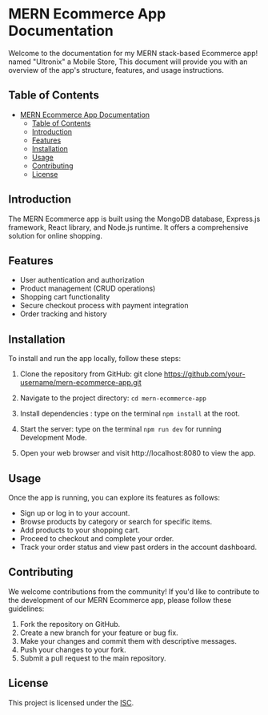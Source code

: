 # MERN Ecommerce App Documentation

Welcome to the documentation for my MERN stack-based Ecommerce app! named "Ultronix" a Mobile Store, This document will provide you with an overview of the app's structure, features, and usage instructions.

## Table of Contents
- [MERN Ecommerce App Documentation](#mern-ecommerce-app-documentation)
  - [Table of Contents](#table-of-contents)
  - [Introduction](#introduction)
  - [Features](#features)
  - [Installation](#installation)
  - [Usage](#usage)
  - [Contributing](#contributing)
  - [License](#license)

## Introduction
The MERN Ecommerce app is built using the MongoDB database, Express.js framework, React library, and Node.js runtime. It offers a comprehensive solution for online shopping.

## Features
- User authentication and authorization
- Product management (CRUD operations)
- Shopping cart functionality
- Secure checkout process with payment integration
- Order tracking and history


## Installation
To install and run the app locally, follow these steps:

1. Clone the repository from GitHub:
    git clone https://github.com/your-username/mern-ecommerce-app.git


2. Navigate to the project directory:
   ``cd mern-ecommerce-app``

3. Install dependencies : type on the terminal ``npm install`` at the root. 
4. Start the server: type on the terminal ``npm run dev`` for running Development Mode. 
    
5. Open your web browser and visit http://localhost:8080 to view the app.

## Usage
Once the app is running, you can explore its features as follows:

- Sign up or log in to your account.
- Browse products by category or search for specific items.
- Add products to your shopping cart.
- Proceed to checkout and complete your order.
- Track your order status and view past orders in the account dashboard.

## Contributing
We welcome contributions from the community! If you'd like to contribute to the development of our MERN Ecommerce app, please follow these guidelines:

1. Fork the repository on GitHub.
2. Create a new branch for your feature or bug fix.
3. Make your changes and commit them with descriptive messages.
4. Push your changes to your fork.
5. Submit a pull request to the main repository.

## License
This project is licensed under the [ISC](LICENSE).



